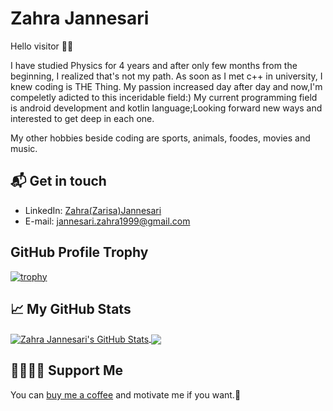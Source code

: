 # Zahra Jannesari

Hello visitor 👋🏻

I have studied Physics for 4 years and after only few months from the beginning, I realized that's not my path. As soon as I met c++ in university, I knew coding is THE Thing. My passion increased day after day and now,I'm compeletly adicted to this inceridable field:)
My current programming field is android development and kotlin language;Looking forward new ways and interested to get deep in each one.

My other hobbies beside coding are sports, animals, foodes, movies and music.

## 📬 Get in touch

- LinkedIn: [Zahra(Zarisa)Jannesari][1]
- E-mail: [jannesari.zahra1999@gmail.com][2]

## GitHub Profile Trophy

[![trophy](https://github-profile-trophy.vercel.app/?username=Zahra-Jannesari)](https://github.com/ryo-ma/github-profile-trophy)


## &#x1f4c8; My GitHub Stats



<a href="https://github.com/in/Zahra-Jannesari">
  <img align="center" src="https://github-readme-stats.vercel.app/api?username=Zahra-Jannesari&show_icons=true&line_height=27&count_private=true&title_color=ffffff&text_color=c9cacc&icon_color=2bbc8a&bg_color=1d1f21" alt="Zahra Jannesari's GitHub Stats" />
</a>
<a href="https://github.com/in/Zahra-Jannesari">
  <img align="center" src="https://github-readme-stats.vercel.app/api/top-langs/?username=Zahra-Jannesari&hide=Jupyter Notebook,html&title_color=ffffff&text_color=c9cacc&icon_color=2bbc8a&bg_color=1d1f21" />
</a>


[1]: https://www.linkedin.com/in/zahra-jannesari-call-me-zarisa
[2]: https://jannesari.zahra1999@gmail.com
[3]: https://www.buymeacoffee.com/zarisa

## 🤜🏻🤛🏻 Support Me

You can [buy me a coffee][3] and motivate me if you want.🌹

